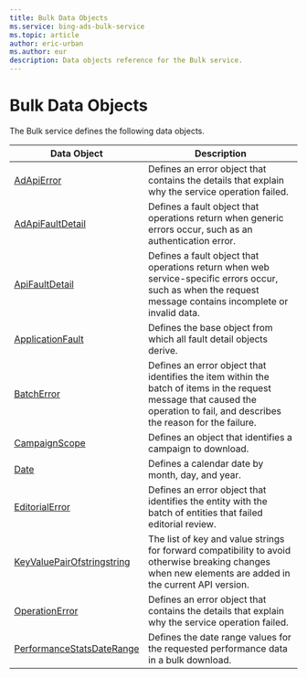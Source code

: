 ```yaml
---
title: Bulk Data Objects
ms.service: bing-ads-bulk-service
ms.topic: article
author: eric-urban
ms.author: eur
description: Data objects reference for the Bulk service.
---
```

# Bulk Data Objects
The Bulk service defines the following data objects.


|                         Data Object                         |                                                                                  Description                                                                                   |
|-------------------------------------------------------------|--------------------------------------------------------------------------------------------------------------------------------------------------------------------------------|
|                 [AdApiError](adapierror.md)                 |                                        Defines an error object that contains the details that explain why the service operation failed.                                        |
|           [AdApiFaultDetail](adapifaultdetail.md)           |                                   Defines a fault object that operations return when generic errors occur, such as an authentication error.                                    |
|             [ApiFaultDetail](apifaultdetail.md)             |          Defines a fault object that operations return when web service-specific errors occur, such as when the request message contains incomplete or invalid data.           |
|           [ApplicationFault](applicationfault.md)           |                                                      Defines the base object from which all fault detail objects derive.                                                       |
|                 [BatchError](batcherror.md)                 | Defines an error object that identifies the item within the batch of items in the request message that caused the operation to fail, and describes the reason for the failure. |
|              [CampaignScope](campaignscope.md)              |                                                           Defines an object that identifies a campaign to download.                                                            |
|                       [Date](date.md)                       |                                                                Defines a calendar date by month, day, and year.                                                                |
|             [EditorialError](editorialerror.md)             |                                  Defines an error object that identifies the entity with the batch of entities that failed editorial review.                                   |
| [KeyValuePairOfstringstring](keyvaluepairofstringstring.md) |            The list of key and value strings for forward compatibility to avoid otherwise breaking changes when new elements are added in the current API version.             |
|             [OperationError](operationerror.md)             |                                        Defines an error object that contains the details that explain why the service operation failed.                                        |
|  [PerformanceStatsDateRange](performancestatsdaterange.md)  |                                              Defines the date range values for the requested performance data in a bulk download.                                              |

